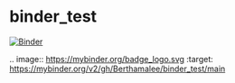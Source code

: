 # binder_test


[![Binder](https://mybinder.org/badge_logo.svg)](https://mybinder.org/v2/gh/Berthamalee/binder_test/main)

.. image:: https://mybinder.org/badge_logo.svg
 :target: https://mybinder.org/v2/gh/Berthamalee/binder_test/main
